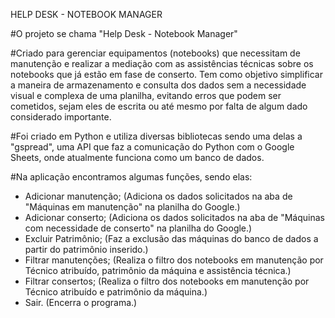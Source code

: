 HELP DESK - NOTEBOOK MANAGER

#O projeto se chama "Help Desk - Notebook Manager"

#Criado para gerenciar equipamentos (notebooks) que necessitam de manutenção e realizar a mediação com as assistências técnicas sobre os notebooks que já estão em fase de conserto. 
Tem como objetivo simplificar a maneira de armazenamento e consulta dos dados sem a necessidade visual e complexa de uma planilha, evitando erros que podem ser cometidos, sejam eles de escrita ou até mesmo por falta de algum dado considerado importante.

#Foi criado em Python e utiliza diversas bibliotecas sendo uma delas a "gspread", uma API que faz a comunicação do Python com o Google Sheets, onde atualmente funciona como um banco de dados.

#Na aplicação encontramos algumas funções, sendo elas:
- Adicionar manutenção; (Adiciona os dados solicitados na aba de "Máquinas em manutenção" na planilha do Google.)
- Adicionar conserto;  (Adiciona os dados solicitados na aba de "Máquinas com necessidade de conserto" na planilha do Google.)
- Excluir Patrimônio; (Faz a exclusão das máquinas do banco de dados a partir do patrimônio inserido.)
- Filtrar manutenções; (Realiza o filtro dos notebooks em manutenção por Técnico atribuído, patrimônio da máquina e assistência técnica.)
- Filtrar consertos; (Realiza o filtro dos notebooks em manutenção por Técnico atribuído e patrimônio da máquina.)
- Sair. (Encerra o programa.)

